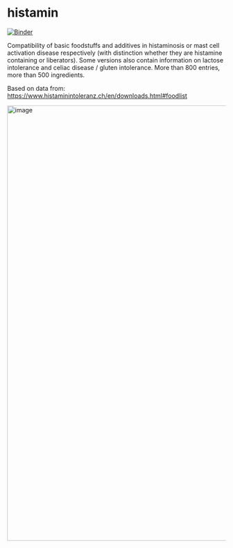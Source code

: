 # histamin

[![Binder](https://mybinder.org/badge_logo.svg)](https://mybinder.org/v2/gh/pixelpipe/histamin.git/main?labpath=histamin.ipynb)

Compatibility of basic foodstuffs and additives in histaminosis or mast cell activation disease respectively (with distinction whether they are histamine containing or liberators). Some versions also contain information on lactose intolerance and celiac disease / gluten intolerance. More than 800 entries, more than 500 ingredients.

Based on data from: https://www.histaminintoleranz.ch/en/downloads.html#foodlist

<img width="1004" alt="image" src="https://user-images.githubusercontent.com/879037/153740569-1e39a1f8-166e-471c-9752-919352699453.png">

